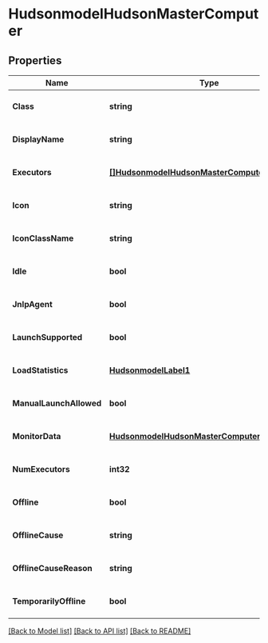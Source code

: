# HudsonmodelHudsonMasterComputer

## Properties
Name | Type | Description | Notes
------------ | ------------- | ------------- | -------------
**Class** | **string** |  | [optional] [default to null]
**DisplayName** | **string** |  | [optional] [default to null]
**Executors** | [**[]HudsonmodelHudsonMasterComputerexecutors**](hudsonmodelHudsonMasterComputerexecutors.md) |  | [optional] [default to null]
**Icon** | **string** |  | [optional] [default to null]
**IconClassName** | **string** |  | [optional] [default to null]
**Idle** | **bool** |  | [optional] [default to null]
**JnlpAgent** | **bool** |  | [optional] [default to null]
**LaunchSupported** | **bool** |  | [optional] [default to null]
**LoadStatistics** | [**HudsonmodelLabel1**](hudsonmodelLabel1.md) |  | [optional] [default to null]
**ManualLaunchAllowed** | **bool** |  | [optional] [default to null]
**MonitorData** | [**HudsonmodelHudsonMasterComputerMonitorData**](hudsonmodelHudsonMasterComputer_monitorData.md) |  | [optional] [default to null]
**NumExecutors** | **int32** |  | [optional] [default to null]
**Offline** | **bool** |  | [optional] [default to null]
**OfflineCause** | **string** |  | [optional] [default to null]
**OfflineCauseReason** | **string** |  | [optional] [default to null]
**TemporarilyOffline** | **bool** |  | [optional] [default to null]

[[Back to Model list]](../README.md#documentation-for-models) [[Back to API list]](../README.md#documentation-for-api-endpoints) [[Back to README]](../README.md)


